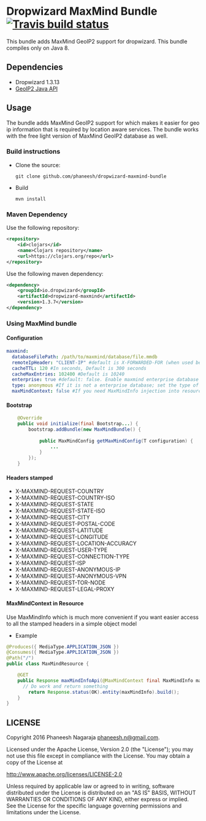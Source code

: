 # Dropwizard MaxMind Bundle [![Travis build status](https://travis-ci.org/phaneesh/dropwizard-maxmind-bundle.svg?branch=master)](https://travis-ci.org/phaneesh/dropwizard-maxmind-bundle)

This bundle adds MaxMind GeoIP2 support for dropwizard.
This bundle compiles only on Java 8.

## Dependencies
* Dropwizard 1.3.13
* [GeoIP2 Java API](https://github.com/maxmind/GeoIP2-java)  

## Usage
The bundle adds MaxMind GeoIP2 support for which makes it easier for geo ip information that is required by location aware services.
The bundle works with the free light version of MaxMind GeoIP2 database as well.

### Build instructions
  - Clone the source:

        git clone github.com/phaneesh/dropwizard-maxmind-bundle

  - Build

        mvn install

### Maven Dependency
Use the following repository:
```xml
<repository>
    <id>clojars</id>
    <name>Clojars repository</name>
    <url>https://clojars.org/repo</url>
</repository>
```
Use the following maven dependency:
```xml
<dependency>
    <groupId>io.dropwizard</groupId>
    <artifactId>dropwizard-maxmind</artifactId>
    <version>1.3.7</version>
</dependency>
```

### Using MaxMind bundle

#### Configuration
```yaml
maxmind:
  databaseFilePath: /path/to/maxmind/database/file.mmdb
  remoteIpHeader: "CLIENT-IP" #default is X-FORWARDED-FOR (when used behind a loadbalancer)
  cacheTTL: 120 #In seconds, Default is 300 seconds
  cacheMaxEntries: 102400 #Default is 10240
  enterprise: true #default: false. Enable maxmind enterprise database mode
  type: anonymous #If it is not a enterprise database; set the type of database that is being used. Supported: country, city, anonymous
  maxMindContext: false #If you need MaxMindInfo injection into resource methods; set it to true  
```

#### Bootstrap
```java
    @Override
    public void initialize(final Bootstrap...) {
        bootstrap.addBundle(new MaxMindBundle() {
            
            public MaxMindConfig getMaxMindConfig(T configuration) {
                ...
            }
        });
    }
```

#### Headers stamped
* X-MAXMIND-REQUEST-COUNTRY
* X-MAXMIND-REQUEST-COUNTRY-ISO
* X-MAXMIND-REQUEST-STATE
* X-MAXMIND-REQUEST-STATE-ISO
* X-MAXMIND-REQUEST-CITY
* X-MAXMIND-REQUEST-POSTAL-CODE
* X-MAXMIND-REQUEST-LATITUDE
* X-MAXMIND-REQUEST-LONGITUDE
* X-MAXMIND-REQUEST-LOCATION-ACCURACY
* X-MAXMIND-REQUEST-USER-TYPE
* X-MAXMIND-REQUEST-CONNECTION-TYPE
* X-MAXMIND-REQUEST-ISP
* X-MAXMIND-REQUEST-ANONYMOUS-IP
* X-MAXMIND-REQUEST-ANONYMOUS-VPN
* X-MAXMIND-REQUEST-TOR-NODE
* X-MAXMIND-REQUEST-LEGAL-PROXY

#### MaxMindContext in Resource
Use MaxMindInfo which is much more convenient if you want easier access to all the stamped headers in a simple object model
* Example

```java 
@Produces({ MediaType.APPLICATION_JSON })
@Consumes({ MediaType.APPLICATION_JSON })
@Path("/")
public class MaxMindResource {

    @GET
    public Response maxMindInfoApi(@MaxMindContext final MaxMindInfo maxMindInfo) {
      // Do work and return something
        return Response.status(OK).entity(maxMindInfo).build();
    }
} 
``` 


LICENSE
-------

Copyright 2016 Phaneesh Nagaraja <phaneesh.n@gmail.com>.

Licensed under the Apache License, Version 2.0 (the "License");
you may not use this file except in compliance with the License.
You may obtain a copy of the License at

http://www.apache.org/licenses/LICENSE-2.0

Unless required by applicable law or agreed to in writing, software
distributed under the License is distributed on an "AS IS" BASIS,
WITHOUT WARRANTIES OR CONDITIONS OF ANY KIND, either express or implied.
See the License for the specific language governing permissions and
limitations under the License.
